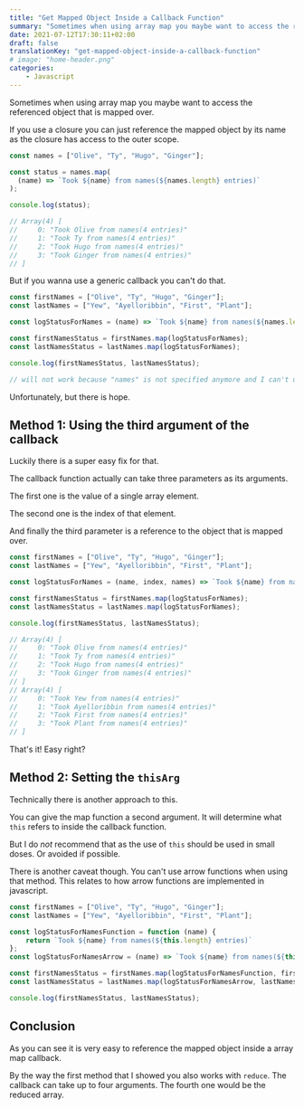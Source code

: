```yaml
---
title: "Get Mapped Object Inside a Callback Function"
summary: "Sometimes when using array map you maybe want to access the referenced object that is mapped over."
date: 2021-07-12T17:30:11+02:00
draft: false
translationKey: "get-mapped-object-inside-a-callback-function"
# image: "home-header.png"
categories: 
    - Javascript
---
```


Sometimes when using array map you maybe want to access the referenced object that is mapped over.

If you use a closure you can just reference the mapped object by its name as the closure has access to the outer scope.

```javascript
const names = ["Olive", "Ty", "Hugo", "Ginger"];

const status = names.map(
  (name) => `Took ${name} from names(${names.length} entries)`
);

console.log(status);

// Array(4) [ 
//     0: "Took Olive from names(4 entries)"
//     1: "Took Ty from names(4 entries)"
//     2: "Took Hugo from names(4 entries)"
//     3: "Took Ginger from names(4 entries)"
// ​]
```

But if you wanna use a generic callback you can't do that.

```javascript
const firstNames = ["Olive", "Ty", "Hugo", "Ginger"];
const lastNames = ["Yew", "Ayelloribbin", "First", "Plant"];

const logStatusForNames = (name) => `Took ${name} from names(${names.length} entries)`;

const firstNamesStatus = firstNames.map(logStatusForNames);
const lastNamesStatus = lastNames.map(logStatusForNames);

console.log(firstNamesStatus, lastNamesStatus);

// will not work because "names" is not specified anymore and I can't use any variable either
```

Unfortunately, but there is hope. 

## Method 1: Using the third argument of the callback

Luckily there is a super easy fix for that. 

The callback function actually can take three parameters as its arguments. 

The first one is the value of a single array element. 

The second one is the index of that element. 

And finally the third parameter is a reference to the object that is mapped over.

```javascript
const firstNames = ["Olive", "Ty", "Hugo", "Ginger"];
const lastNames = ["Yew", "Ayelloribbin", "First", "Plant"];

const logStatusForNames = (name, index, names) => `Took ${name} from names(${names.length} entries)`;

const firstNamesStatus = firstNames.map(logStatusForNames);
const lastNamesStatus = lastNames.map(logStatusForNames);

console.log(firstNamesStatus, lastNamesStatus);

// Array(4) [ 
//     0: "Took Olive from names(4 entries)"
//     1: "Took Ty from names(4 entries)"
//     2: "Took Hugo from names(4 entries)"
//     3: "Took Ginger from names(4 entries)"
// ​]
// Array(4) [ 
//     0: "Took Yew from names(4 entries)"
//     1: "Took Ayelloribbin from names(4 entries)"
//     2: "Took First from names(4 entries)"
//     3: "Took Plant from names(4 entries)"
// ​]
```

That's it! Easy right?

## Method 2: Setting the `thisArg`

Technically there is another approach to this. 

You can give the map function a second argument. It will determine what `this` refers to inside the callback function. 

But I do *not* recommend that as the use of `this` should be used in small doses. Or avoided if possible.

There is another caveat though. You can't use arrow functions when using that method. This relates to how arrow functions are implemented in javascript.

```javascript
const firstNames = ["Olive", "Ty", "Hugo", "Ginger"];
const lastNames = ["Yew", "Ayelloribbin", "First", "Plant"];

const logStatusForNamesFunction = function (name) {
    return `Took ${name} from names(${this.length} entries)`
};
const logStatusForNamesArrow = (name) => `Took ${name} from names(${this.length} entries)`;

const firstNamesStatus = firstNames.map(logStatusForNamesFunction, firstNames); // works as in the previous example
const lastNamesStatus = lastNames.map(logStatusForNamesArrow, lastNames); // doesn't work. "this" refers to the window object if called in a browser

console.log(firstNamesStatus, lastNamesStatus);
```

## Conclusion

As you can see it is very easy to reference the mapped object inside a array map callback.

By the way the first method that I showed you also works with `reduce`. The callback can take up to four arguments. The fourth one would be the reduced array.


